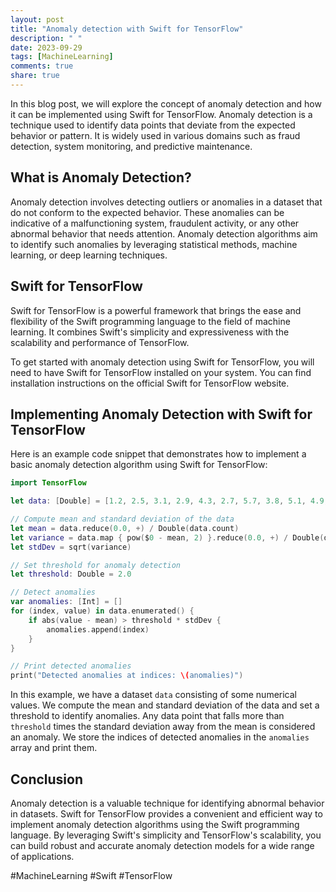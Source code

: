 ```yaml
---
layout: post
title: "Anomaly detection with Swift for TensorFlow"
description: " "
date: 2023-09-29
tags: [MachineLearning]
comments: true
share: true
---
```


In this blog post, we will explore the concept of anomaly detection and how it can be implemented using Swift for TensorFlow. Anomaly detection is a technique used to identify data points that deviate from the expected behavior or pattern. It is widely used in various domains such as fraud detection, system monitoring, and predictive maintenance.

## What is Anomaly Detection?

Anomaly detection involves detecting outliers or anomalies in a dataset that do not conform to the expected behavior. These anomalies can be indicative of a malfunctioning system, fraudulent activity, or any other abnormal behavior that needs attention. Anomaly detection algorithms aim to identify such anomalies by leveraging statistical methods, machine learning, or deep learning techniques.

## Swift for TensorFlow

Swift for TensorFlow is a powerful framework that brings the ease and flexibility of the Swift programming language to the field of machine learning. It combines Swift's simplicity and expressiveness with the scalability and performance of TensorFlow.

To get started with anomaly detection using Swift for TensorFlow, you will need to have Swift for TensorFlow installed on your system. You can find installation instructions on the official Swift for TensorFlow website.

## Implementing Anomaly Detection with Swift for TensorFlow

Here is an example code snippet that demonstrates how to implement a basic anomaly detection algorithm using Swift for TensorFlow:

```swift
import TensorFlow

let data: [Double] = [1.2, 2.5, 3.1, 2.9, 4.3, 2.7, 5.7, 3.8, 5.1, 4.9, 3.6, 6.2]

// Compute mean and standard deviation of the data
let mean = data.reduce(0.0, +) / Double(data.count)
let variance = data.map { pow($0 - mean, 2) }.reduce(0.0, +) / Double(data.count)
let stdDev = sqrt(variance)

// Set threshold for anomaly detection
let threshold: Double = 2.0

// Detect anomalies
var anomalies: [Int] = []
for (index, value) in data.enumerated() {
    if abs(value - mean) > threshold * stdDev {
        anomalies.append(index)
    }
}

// Print detected anomalies
print("Detected anomalies at indices: \(anomalies)")
```

In this example, we have a dataset `data` consisting of some numerical values. We compute the mean and standard deviation of the data and set a threshold to identify anomalies. Any data point that falls more than `threshold` times the standard deviation away from the mean is considered an anomaly. We store the indices of detected anomalies in the `anomalies` array and print them.

## Conclusion

Anomaly detection is a valuable technique for identifying abnormal behavior in datasets. Swift for TensorFlow provides a convenient and efficient way to implement anomaly detection algorithms using the Swift programming language. By leveraging Swift's simplicity and TensorFlow's scalability, you can build robust and accurate anomaly detection models for a wide range of applications.

#MachineLearning #Swift #TensorFlow